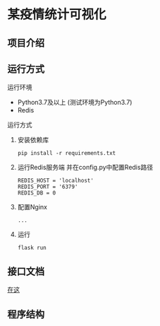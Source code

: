 # 某疫情统计可视化

## 项目介绍


## 运行方式
运行环境
- Python3.7及以上 (测试环境为Python3.7)
- Redis

运行方式
1. 安装依赖库
    ```
    pip install -r requirements.txt
    ```
2. 运行Redis服务端 并在config.py中配置Redis路径
    ```Python3
    REDIS_HOST = 'localhost'
    REDIS_PORT = '6379'
    REDIS_DB = 0
    ```
3. 配置Nginx
    ```
    ...
    ```

4. 运行
    ```
    flask run
    ```

## 接口文档

[在这](doc/api/index.md)

## 程序结构